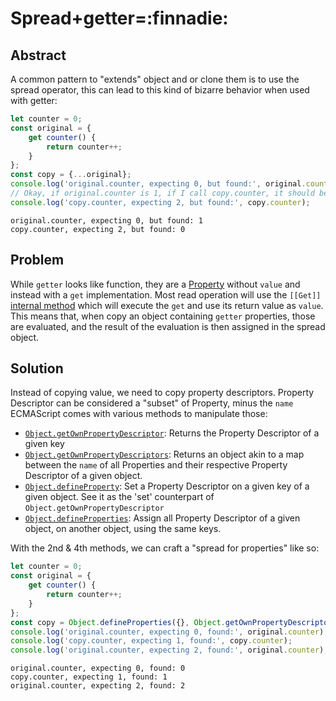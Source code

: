 # Spread+getter=:finnadie:

## Abstract
A common pattern to "extends" object and or clone them is to use the spread operator, this can lead to this kind of bizarre behavior when used with getter:


```typescript
let counter = 0;
const original = {
    get counter() {
        return counter++;
    }
};
const copy = {...original};
console.log('original.counter, expecting 0, but found:', original.counter);
// Okay, if original.counter is 1, if I call copy.counter, it should be 2, right?
console.log('copy.counter, expecting 2, but found:', copy.counter);

```

    original.counter, expecting 0, but found: 1
    copy.counter, expecting 2, but found: 0
    

## Problem

While `getter` looks like function, they are a [Property](https://developer.mozilla.org/en-US/docs/Glossary/Property/JavaScript) without `value` and instead with a `get` implementation.
Most read operation will use the `[[Get]]` [internal method](https://developer.mozilla.org/en-US/docs/Web/JavaScript/Reference/Global_Objects/Proxy#object_internal_methods) which will execute the `get` and use its return value as `value`.
This means that, when copy an object containing `getter` properties, those are evaluated, and the result of the evaluation is then assigned in the spread object.

## Solution

Instead of copying value, we need to copy property descriptors.
Property Descriptor can be considered a "subset" of Property, minus the `name`
ECMAScript comes with various methods to manipulate those:
* [`Object.getOwnPropertyDescriptor`](https://developer.mozilla.org/en-US/docs/Web/JavaScript/Reference/Global_Objects/Object/getOwnPropertyDescriptor): Returns the Property Descriptor of a given key
* [`Object.getOwnPropertyDescriptors`](https://developer.mozilla.org/en-US/docs/Web/JavaScript/Reference/Global_Objects/Object/getOwnPropertyDescriptors): Returns an object akin to a map between the `name` of all Properties and their respective Property Descriptor of a given object.
* [`Object.defineProperty`](https://developer.mozilla.org/en-US/docs/Web/JavaScript/Reference/Global_Objects/Object/defineProperty): Set a Property Descriptor on a given key of a given object. See it as the 'set' counterpart of `Object.getOwnPropertyDescriptor`
* [`Object.defineProperties`](https://developer.mozilla.org/en-US/docs/Web/JavaScript/Reference/Global_Objects/Object/defineProperties): Assign all Property Descriptor of a given object, on another object, using the same keys.

With the 2nd & 4th methods, we can craft a "spread for properties" like so:


```typescript
let counter = 0;
const original = {
    get counter() {
        return counter++;
    }
};
const copy = Object.defineProperties({}, Object.getOwnPropertyDescriptors(original));
console.log('original.counter, expecting 0, found:', original.counter);
console.log('copy.counter, expecting 1, found:', copy.counter);
console.log('original.counter, expecting 2, found:', original.counter);
```

    original.counter, expecting 0, found: 0
    copy.counter, expecting 1, found: 1
    original.counter, expecting 2, found: 2
    


```typescript

```
